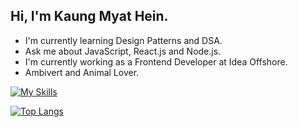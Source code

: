 ## Hi, I'm Kaung Myat Hein.

- I'm currently learning Design Patterns and DSA.
- Ask me about JavaScript, React.js and Node.js.
- I'm currently working as a Frontend Developer at Idea Offshore.
- Ambivert and Animal Lover.

[![My Skills](https://skillicons.dev/icons?i=bootstrap,tailwindcss,materialui,javascript,typescript,react,electron,redux,nextjs,vue,firebase,php,nodejs,express,mongodb,py,mysql,postgres,prisma,heroku,git,figma)](https://skillicons.dev)

[![Top Langs](https://github-readme-stats.vercel.app/api/top-langs/?username=kaungmyathein12&layout=compact&theme=react&bg_color=161B22&border_color=161B22&title_color=ffffff)](https://github.com/anuraghazra/github-readme-stats)

